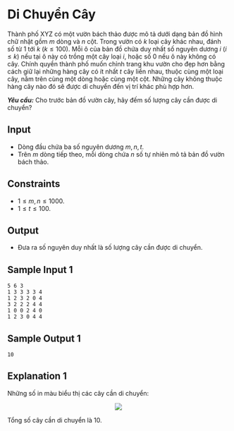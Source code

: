 # Di Chuyển Cây

Thành phố XYZ có một vườn bách thảo được mô tả dưới dạng bản đồ hình chữ nhật gồm $m$ dòng và $n$ cột. Trong vườn có $k$ loại cây khác nhau, đánh số từ $1$ tới $k \ (k≤100)$. Mỗi ô của bản đồ chứa duy nhất số nguyên dương $i \ (i≤k)$ nếu tại ô này có trồng một cây loại $i,$ hoặc số $0$ nếu ô này không có cây. Chính quyền thành phố muốn chỉnh trang khu vườn cho đẹp hơn bằng cách giữ lại những hàng cây có ít nhất $t$ cây liền nhau, thuộc cùng một loại cây, nằm trên cùng một dòng hoặc cùng một cột. Những cây không thuộc hàng cây nào đó sẽ được di chuyển đến vị trí khác phù hợp hơn. 

***Yêu cầu:*** Cho trước bản đồ vườn cây, hãy đếm số lượng cây cần được di chuyển?

## Input

- Dòng đầu chứa ba số nguyên dương $m,n,t$.
- Trên $m$ dòng tiếp theo, mỗi dòng chứa $n$ số tự nhiên mô tả bản đồ vườn bách thảo.

## Constraints

- $1≤m,n≤1000$.
- $1≤t≤100$.

## Output

- Đưa ra số nguyên duy nhất là số lượng cây cần được di chuyển.

## Sample Input 1

```
5 6 3
1 3 3 3 3 4
1 2 3 2 0 4
3 2 2 2 4 4
1 0 0 2 4 0
1 2 3 0 4 4
```

## Sample Output 1

```
10
```

## Explanation 1

Những số in màu biểu thị các cây cần di chuyển:

<center>

![](https://cdn.ucode.vn/uploads/2247/upload/EDLuogSQ.png)
</center>

Tổng số cây cần di chuyển là $10$.

